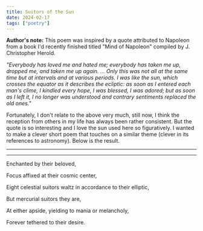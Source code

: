 ```yaml
---
title: Suitors of the Sun
date: 2024-02-17
tags: ["poetry"]
---
```


**Author's note:** This poem was inspired by a quote attributed to Napoleon from a book I'd recently finished titled "Mind of Napoleon" compiled by J. Christopher Herold. 

 *"Everybody has loved me and hated me; everybody has taken me up, dropped me, and taken me up again. ... Only this was not all at the same time but at intervals and at various periods. I was like the sun, which crosses the equator as it describes the ecliptic: as soon as I entered each man's clime, I kindled every hope, I was blessed, I was adored; but as soon as I left it, I no longer was understood and contrary sentiments replaced the old ones."* 

 Fortunately, I don't relate to the above very much, still now, I think the reception from others in my life has always been rather consistent. But the quote is so interesting and I love the sun used here so figuratively. I wanted to make a clever short poem that touches on a similar theme (clever in its references to astronomy). Below is the result.

---
---

Enchanted by their beloved,

Focus affixed at their cosmic center,

Eight celestial suitors waltz in accordance to their elliptic,

But mercurial suitors they are,

At either apside, yielding to mania or melancholy,

Forever tethered to their desire.